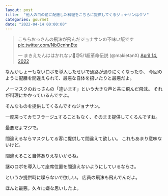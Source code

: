 ```yaml
---
layout: post
title:  "他人の目の前に配膳した料理をこちらに提供してくるジョナサンはクソ"
categories: gourmet
date: "2022-04-14 00:00:00"
---
```


<blockquote class="twitter-tweet tw-align-center"><p lang="ja" dir="ltr">こちらおっさんの飛沫が飛んだジョナサンの不味い飯です <a href="https://t.co/NbOcnhnEte">pic.twitter.com/NbOcnhnEte</a></p>&mdash; まきえたんははかれない🥦@5/1超革命伝説 (@makietanX) <a href="https://twitter.com/makietanX/status/1514439240628641793?ref_src=twsrc%5Etfw">April 14, 2022</a></blockquote> <script async src="https://platform.twitter.com/widgets.js" charset="utf-8"></script>

なんかしょーもないロボを導入したせいで通路が通りにくくなったり、
今回のように配膳を間違えられて、最悪な自体を招いたりと最悪だよ。

ノーマスクのおっさんの「違います」という大きな声と共に飛んだ飛沫。
それが料理にかかっているんですよ。

そんなものを提供してくるんですねジョナサン。

一度戻ってカモフラージュすることもなく、そのまま提供してくるんですね。

最悪だよマジで。

間違えるならマスクしてる客に提供して間違えて欲しい。
これもあまり意味ないけど。

間違えること自体ありえないからね。

謎のロボを導入して座席位置を間違えないようにしているならさ。

というか提供時に喋らないで欲しい。
店員の飛沫も飛んでんだよ。

ほんと最悪。久々に嫌な思いしたよ。
